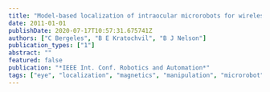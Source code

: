 ```yaml
---
title: "Model-based localization of intraocular microrobots for wireless electromagnetic control"
date: 2011-01-01
publishDate: 2020-07-17T10:57:31.675741Z
authors: ["C Bergeles", "B E Kratochvil", "B J Nelson"]
publication_types: ["1"]
abstract: ""
featured: false
publication: "*IEEE Int. Conf. Robotics and Automation*"
tags: ["eye", "localization", "magnetics", "manipulation", "microrobot", "optics"]
---
```


